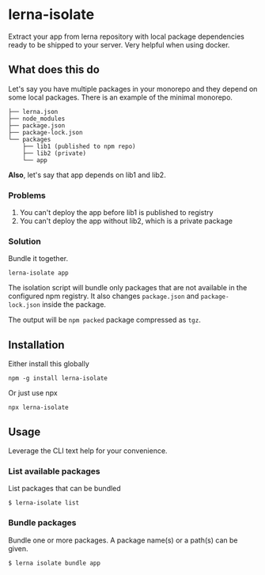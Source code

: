 # lerna-isolate

Extract your app from lerna repository with local package dependencies ready to be shipped to your server. Very helpful when using docker.

## What does this do

Let's say you have multiple packages in your monorepo and they depend on some local packages. There is an example of the minimal monorepo.

```
├── lerna.json
├── node_modules
├── package.json
├── package-lock.json
└── packages
    ├── lib1 (published to npm repo)
    ├── lib2 (private)
    └── app
```

**Also**, let's say that app depends on lib1 and lib2.

### Problems

1. You can't deploy the app before lib1 is published to registry
2. You can't deploy the app without lib2, which is a private package

### Solution

Bundle it together.

```shell
lerna-isolate app
```

The isolation script will bundle only packages that are not available in the configured npm registry. It also changes `package.json` and `package-lock.json` inside the package.

The output will be `npm packed` package compressed as `tgz`.

## Installation

Either install this globally

```shell
npm -g install lerna-isolate
```

Or just use npx

```shell
npx lerna-isolate
```

## Usage

Leverage the CLI text help for your convenience.

### List available packages

List packages that can be bundled

```shell
$ lerna-isolate list
```

### Bundle packages

Bundle one or more packages. A package name(s) or a path(s) can be given.

```shell
$ lerna isolate bundle app
```
